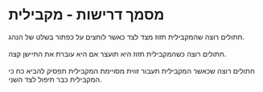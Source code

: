 # מסמך דרישות - מקבילית
חתולים רוצה שהמקבילית תזוז מצד לצד כאשר לוחצים על כפתור בשלט של הנהג.
<br><br>
חתולים רוצה כשהמקבילית תזוז היא תועצר אם היא עוברת את החיישן קצה.
<br><br>
חתולים רוצה שכאשר המקבילית תעבור זווית מסויימת המקבילית תפסיק להביא כח כי המקבילית כבר תיפול לצד השני.

